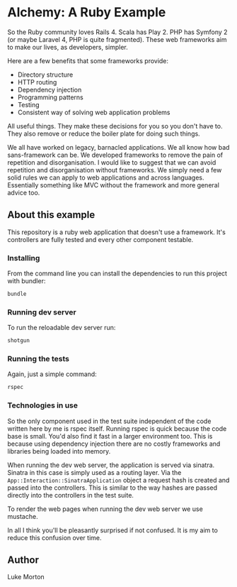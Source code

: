 # Alchemy: A Ruby Example

So the Ruby community loves Rails 4. Scala has Play 2. PHP has
Symfony 2 (or maybe Laravel 4, PHP is quite fragmented). These
web frameworks aim to make our lives, as developers, simpler.

Here are a few benefits that some frameworks provide:

 - Directory structure
 - HTTP routing
 - Dependency injection
 - Programming patterns
 - Testing
 - Consistent way of solving web application problems

All useful things. They make these decisions for you so you
don't have to. They also remove or reduce the boiler plate for
doing such things.

We all have worked on legacy, barnacled applications. We all
know how bad sans-framework can be. We developed frameworks to
remove the pain of repetition and disorganisation. I would
like to suggest that we can avoid repetition and
disorganisation without frameworks. We simply need a few solid
rules we can apply to web applications and across languages.
Essentially something like MVC without the framework and more
general advice too.

## About this example

This repository is a ruby web application that doesn't use
a framework. It's controllers are fully tested and every
other component testable.

### Installing

From the command line you can install the dependencies to run
this project with bundler:

``` sh
bundle
```

### Running dev server

To run the reloadable dev server run:

``` sh
shotgun
```

### Running the tests

Again, just a simple command:

``` sh
rspec
```

### Technologies in use

So the only component used in the test suite independent of
the code written here by me is rspec itself. Running rspec is
quick because the code base is small. You'd also find it fast
in a larger environment too. This is because using dependency
injection there are no costly frameworks and libraries being
loaded into memory.

When running the dev web server, the application is served via
sinatra. Sinatra in this case is simply used as a routing
layer. Via the `App::Interaction::SinatraApplication` object
a request hash is created and passed into the controllers.
This is similar to the way hashes are passed directly into
the controllers in the test suite.

To render the web pages when running the dev web server we use
mustache.

In all I think you'll be pleasantly surprised if not confused.
It is my aim to reduce this confusion over time.

## Author

Luke Morton


